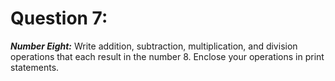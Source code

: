 # Question 7: 
***Number Eight:*** Write addition, subtraction, multiplication, and division operations that each result in the number 8. Enclose your operations in print statements.